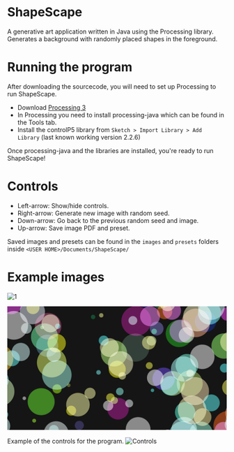 # ShapeScape
A generative art application written in Java using the Processing library. Generates a background with randomly placed shapes in the foreground.

# Running the program
After downloading the sourcecode, you will need to set up Processing to run ShapeScape.
* Download [Processing 3](https://processing.org/) 
* In Processing you need to install processing-java which can be found in the Tools tab.
* Install the controlP5 library from `Sketch > Import Library > Add Library` (last known working version 2.2.6)

Once processing-java and the libraries are installed, you're ready to run ShapeScape!

# Controls
* Left-arrow: Show/hide controls.
* Right-arrow: Generate new image with random seed.
* Down-arrow: Go back to the previous random seed and image.
* Up-arrow: Save image PDF and preset.

Saved images and presets can be found in the `images` and `presets` folders inside `<USER HOME>/Documents/ShapeScape/`

# Example images

![1](https://github.com/ZachHofmeister/ShapeScape/blob/main/example_images/ShapeScape-0.jpg?raw=true)

![2](https://github.com/ZachHofmeister/ShapeScape/blob/main/example_images/ShapeScape-1.png?raw=true)

Example of the controls for the program.
![Controls](https://github.com/ZachHofmeister/ShapeScape/blob/main/example_images/ShapeScape%20Controls.jpg?raw=true)